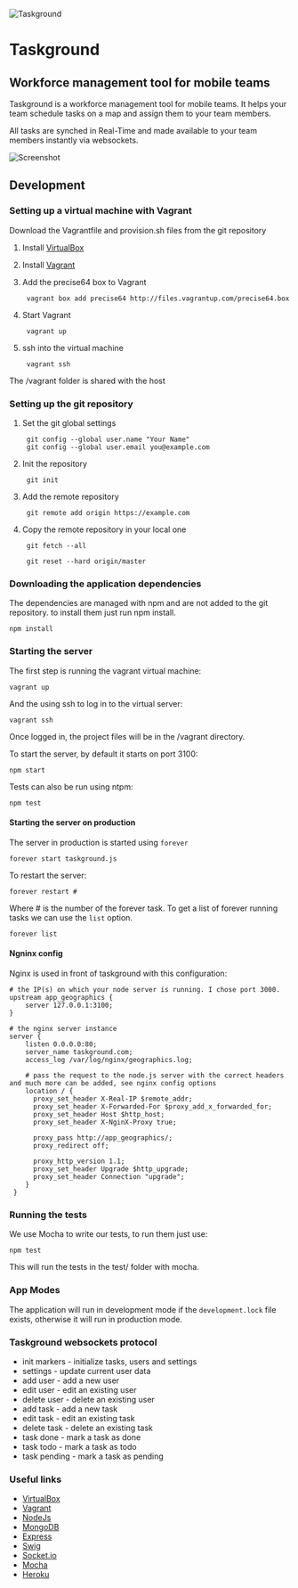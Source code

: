 ![Taskground](http://i.imgur.com/5fg9IrX.jpg)

# Taskground

## Workforce management tool for mobile teams

Taskground is a workforce management tool for mobile teams. It helps your team schedule tasks on a map and assign them to your team members.

All tasks are synched in Real-Time and made available to your team members instantly via websockets.

![Screenshot](http://i.imgur.com/1JVWZ5L.png)

## Development

### Setting up a virtual machine with Vagrant

Download the Vagrantfile and provision.sh files from the git repository

1. Install [VirtualBox](https://www.virtualbox.org)
2. Install [Vagrant](http://www.vagrantup.com)
3. Add the precise64 box to Vagrant
    
        vagrant box add precise64 http://files.vagrantup.com/precise64.box

4. Start Vagrant
    
        vagrant up

5. ssh into the virtual machine

        vagrant ssh

The /vagrant folder is shared with the host

### Setting up the git repository

1. Set the git global settings

        git config --global user.name "Your Name"
        git config --global user.email you@example.com

2. Init the repository

        git init

3. Add the remote repository

        git remote add origin https://example.com

4. Copy the remote repository in your local one

        git fetch --all

        git reset --hard origin/master

### Downloading the application dependencies

The dependencies are managed with npm and are not added to the git repository. to install them just run npm install.

    npm install

### Starting the server

The first step is running the vagrant virtual machine:

    vagrant up

And the using ssh to log in to the virtual server:

    vagrant ssh

Once logged in, the project files will be in the /vagrant directory.

To start the server, by default it starts on port 3100:

    npm start


Tests can also be run using ntpm:

    npm test

#### Starting the server on production

The server in production is started using `forever`

    forever start taskground.js

To restart the server:

    forever restart #

Where # is the number of the forever task. To get a list of forever running tasks we can use the `list` option.

    forever list

#### Ngninx config

Nginx is used in front of taskground with this configuration:

    # the IP(s) on which your node server is running. I chose port 3000.
    upstream app_geographics {
        server 127.0.0.1:3100;
    }

    # the nginx server instance
    server {
        listen 0.0.0.0:80;
        server_name taskground.com;
        access_log /var/log/nginx/geographics.log;

        # pass the request to the node.js server with the correct headers and much more can be added, see nginx config options
        location / {
          proxy_set_header X-Real-IP $remote_addr;
          proxy_set_header X-Forwarded-For $proxy_add_x_forwarded_for;
          proxy_set_header Host $http_host;
          proxy_set_header X-NginX-Proxy true;

          proxy_pass http://app_geographics/;
          proxy_redirect off;

          proxy_http_version 1.1;
          proxy_set_header Upgrade $http_upgrade;
          proxy_set_header Connection "upgrade";
        }
     }

### Running the tests

We use Mocha to write our tests, to run them just use:

    npm test

This will run the tests in the test/ folder with mocha.

### App Modes

The application will run in development mode if the `development.lock` file exists, otherwise it will run in production mode.

### Taskground websockets protocol

* init markers - initialize tasks, users and settings
* settings - update current user data
* add user - add a new user
* edit user - edit an existing user
* delete user - delete an existing user
* add task - add a new task
* edit task - edit an existing task
* delete task - delete an existing task
* task done - mark a task as done
* task todo - mark a task as todo
* task pending - mark a task as pending

### Useful links

* [VirtualBox](https://www.virtualbox.org)
* [Vagrant](http://www.vagrantup.com)
* [NodeJs](http://nodejs.org)
* [MongoDB](http://www.mongodb.org)
* [Express](http://expressjs.com)
* [Swig](http://paularmstrong.github.io/swig/)
* [Socket.io](http://socket.io)
* [Mocha](http://visionmedia.github.io/mocha/)
* [Heroku](https://heroku.com)